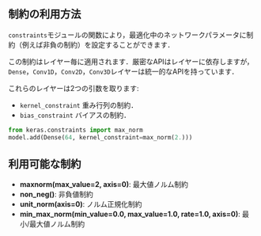 ## 制約の利用方法

`constraints`モジュールの関数により，最適化中のネットワークパラメータに制約（例えば非負の制約）を設定することができます．

この制約はレイヤー毎に適用されます．厳密なAPIはレイヤーに依存しますが，`Dense`，`Conv1D`，`Conv2D`，`Conv3D`レイヤーは統一的なAPIを持っています．

これらのレイヤーは2つの引数を取ります:

- `kernel_constraint` 重み行列の制約．
- `bias_constraint` バイアスの制約．

```python
from keras.constraints import max_norm
model.add(Dense(64, kernel_constraint=max_norm(2.)))
```

## 利用可能な制約

- __maxnorm(max_value=2, axis=0)__: 最大値ノルム制約
- __non_neg()__: 非負値制約
- __unit_norm(axis=0)__: ノルム正規化制約
- __min_max_norm(min_value=0.0, max_value=1.0, rate=1.0, axis=0)__: 最小/最大値ノルム制約
